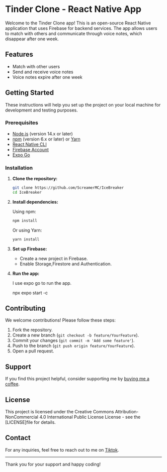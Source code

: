 # Tinder Clone - React Native App

Welcome to the Tinder Clone app! This is an open-source React Native application that uses Firebase for backend services. The app allows users to match with others and communicate through voice notes, which disappear after one week.

## Features

- Match with other users
- Send and receive voice notes
- Voice notes expire after one week

## Getting Started

These instructions will help you set up the project on your local machine for development and testing purposes.

### Prerequisites

- [Node.js](https://nodejs.org/) (version 14.x or later)
- [npm](https://www.npmjs.com/) (version 6.x or later) or [Yarn](https://yarnpkg.com/)
- [React Native CLI](https://reactnative.dev/docs/environment-setup)
- [Firebase Account](https://firebase.google.com/)
- [Expo Go](https://expo.dev/client)

### Installation

1. **Clone the repository:**

   ```bash
   git clone https://github.com/ScreamerMC/IceBreaker
   cd IceBreaker
   ```

2. **Install dependencies:**

   Using npm:

   ```bash
   npm install
   ```

   Or using Yarn:

   ```bash
   yarn install
   ```

3. **Set up Firebase:**

   - Create a new project in Firebase.
   - Enable Storage,Firestore and Authentication.


4. **Run the app:**

   I use expo go to run the app. 

   npx expo start -c

## Contributing

We welcome contributions! Please follow these steps:

1. Fork the repository.
2. Create a new branch (`git checkout -b feature/YourFeature`).
3. Commit your changes (`git commit -m 'Add some feature'`).
4. Push to the branch (`git push origin feature/YourFeature`).
5. Open a pull request.

## Support

If you find this project helpful, consider supporting me by [buying me a coffee](https://buymeacoffee.com/andresgarcia).

## License

This project is licensed under the Creative Commons Attribution-NonCommercial 4.0 International Public License License - see the [LICENSE]file for details.

## Contact

For any inquiries, feel free to reach out to me on [Tiktok](https://www.tiktok.com/@GarciaCoding).

---

Thank you for your support and happy coding!
